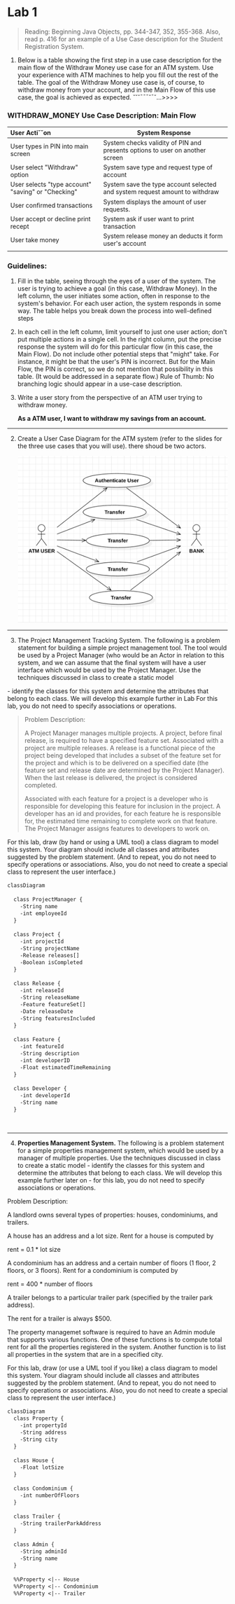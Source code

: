 # Lab 1

> Reading: Beginning Java Objects, pp. 344-347, 352, 355-368. Also, read p. 416 for an example of a Use Case description for the Student Registration System.

1. Below is a table showing the first step in a use case description for the main flow of the Withdraw Money use case for an ATM system. Use your experience with ATM machines to help you fill out the rest of the table. The goal of the Withdraw Money use case is, of course, to withdraw money from your account, and in the Main Flow of this use case, the goal is achieved as expected.
˘˘˘¯¯¯˘¯˘...>>>>
### WITHDRAW_MONEY Use Case Description: Main Flow

| User Acti˘˘on                                      | System Response                                              |
|:---------------------------------------------------| ------------------------------------------------------------ |
| User types in PIN into main screen                 | System checks validity of PIN and presents options to user on another screen |
| User select "Withdraw" option                      | System save type and request type of account                 |
| User selects "type account" "saving" or "Checking" | System save the type account  selected and system request amount to withdraw |
| User confirmed transactions                        | System displays the amount of user requests.                 |
| User accept or decline print recept                | System ask if user want to print transaction                 |
| User take money                                    | System release money an deducts it form user's account       |
|                                                    |                                                              |

### Guidelines:

1. ﻿﻿﻿Fill in the table, seeing through the eyes of a user of the system. The user is trying to achieve a goal (in this case, Withdraw Money). In the left column, the user initiates some action, often in response to the system's behavior. For each user action, the system responds in some way. The table helps you break down the process into well-defined steps

2. ﻿﻿﻿In each cell in the left column, limit yourself to just one user action; don't put multiple actions in a single cell. In the right column, put the precise response the system will do for this particular flow (in this case, the Main Flow). Do not include other potential steps that "might" take. For instance, it might be that the user's PIN is incorrect. But for the Main Flow, the PIN is correct, so we do not mention that possibility in this table. (It would be addressed in a separate flow.) Rule of Thumb: No branching logic should appear in a use-case description.

3. Write a user story from the perspective of an ATM user trying to withdraw money.

   **As a  ATM user, I want to withdraw my savings from an account.**

----------

2. Create a User Case Diagram for the ATM system (refer to the slides for the three use cases that you will use). there shoud be two actors.

   

   <img src="assets/userCase.png" alt="UserCase" style="zoom:50%;" />

---

3. The Project Management Tracking System. The following is a problem statement for building a simple project management tool. The tool would be used by a Project Manager (who would be an Actor in relation to this system, and we can assume that the final system will have a user interface which would be used by the Project Manager. Use the techniques discussed in class to create a static model

\- identify the classes for this system and determine the attributes that belong to each class. We will develop this example further in Lab For this lab, you do not need to specify associations or operations.

> Problem Description:
>
> A Project Manager manages multiple projects. A project, before final release, is required to have a specified feature set. Associated with a project are multiple releases. A release is a functional piece of the project being developed that includes a subset of the feature set for the project and which is to be delivered on a specified date (the feature set and release date are determined by the Project Manager). When the last release is delivered, the project is considered completed.
>
> Associated with each feature for a project is a developer who is responsible for developing this feature for inclusion in the project. A developer has an id and provides, for each feature he is responsible for, the estimated time remaining to complete work on that feature. The Project Manager assigns features to developers to work on.

For this lab, draw (by hand or using a UML tool) a class diagram to model this system. Your diagram should include all classes and attributes suggested by the problem statement. (And to repeat, you do not need to specify operations or associations. Also, you do not need to create a special class to represent the user interface.)

```mermaid
classDiagram

  class ProjectManager {
    -String name
    -int employeeId
  }

  class Project {
    -int projectId
    -String projectName
    -Release releases[]
    -Boolean isCompleted
  }

  class Release {
    -int releaseId
    -String releaseName
    -Feature featureSet[]
    -Date releaseDate
    -String featuresIncluded
  }

  class Feature {
    -int featureId
    -String description
    -int developerID
    -Float estimatedTimeRemaining
  }

  class Developer {
    -int developerId
    -String name
  }



```

________

4. **Properties Management System.** The following is a problem statement for a simple properties management system, which would be used by a manager of multiple properties. Use the techniques discussed in class to create a static model - identify the classes for this system and determine the attributes that belong to each class. We will develop this example further later on - for this lab, you do not need to specify associations or operations.

Problem Description:

A landlord owns several types of properties: houses, condominiums, and trailers.

A house has an address and a lot size. Rent for a house is computed by

rent = 0.1 * lot size

A condominium has an address and a certain number of floors (1 floor, 2 floors, or 3 floors). Rent for a condominium is computed by

rent = 400 * number of floors

A trailer belongs to a particular trailer park (specified by the trailer park address).

The rent for a trailer is always $500.

The property managemet software is required to have an Admin module that supports various functions. One of these functions is to compute total rent for all the properties registered in the system. Another function is to list all properties in the system that are in a specified city.

For this lab, draw (or use a UML tool if you like) a class diagram to model this system. Your diagram should include all classes and attributes suggested by the problem statement. (And to repeat, you do not need to specify operations or associations. Also, you do not need to create a special class to represent the user interface.)

```mermaid
classDiagram
  class Property {
    -int propertyId
    -String address
    -String city
  }

  class House {
    -Float lotSize
  }

  class Condominium {
    -int numberOfFloors
  }

  class Trailer {
    -String trailerParkAddress
  }

  class Admin {
    -String adminId
    -String name
  }

  %%Property <|-- House
  %%Property <|-- Condominium
  %%Property <|-- Trailer

```

